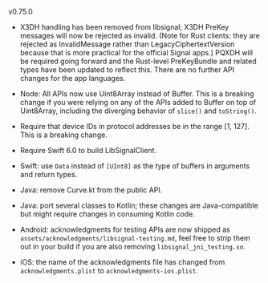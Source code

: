 v0.75.0

- X3DH handling has been removed from libsignal; X3DH PreKey messages will now be rejected as invalid. (Note for Rust clients: they are rejected as InvalidMessage rather than LegacyCiphertextVersion because that is more practical for the official Signal apps.) PQXDH will be required going forward and the Rust-level PreKeyBundle and related types have been updated to reflect this. There are no further API changes for the app languages.

- Node: All APIs now use Uint8Array instead of Buffer. This is a breaking change if you were relying on any of the APIs added to Buffer on top of Uint8Array, including the diverging behavior of `slice()` and `toString()`.

- Require that device IDs in protocol addresses be in the range [1, 127]. This is a breaking change.

- Require Swift 6.0 to build LibSignalClient.

- Swift: use `Data` instead of `[UInt8]` as the type of buffers in arguments and return types.

- Java: remove Curve.kt from the public API.

- Java: port several classes to Kotlin; these changes are Java-compatible but might require changes in consuming Kotlin code.

- Android: acknowledgments for testing APIs are now shipped as `assets/acknowledgments/libsignal-testing.md`, feel free to strip them out in your build if you are also removing `libsignal_jni_testing.so`.

- iOS: the name of the acknowledgments file has changed from `acknowledgments.plist` to `acknowledgments-ios.plist`.
